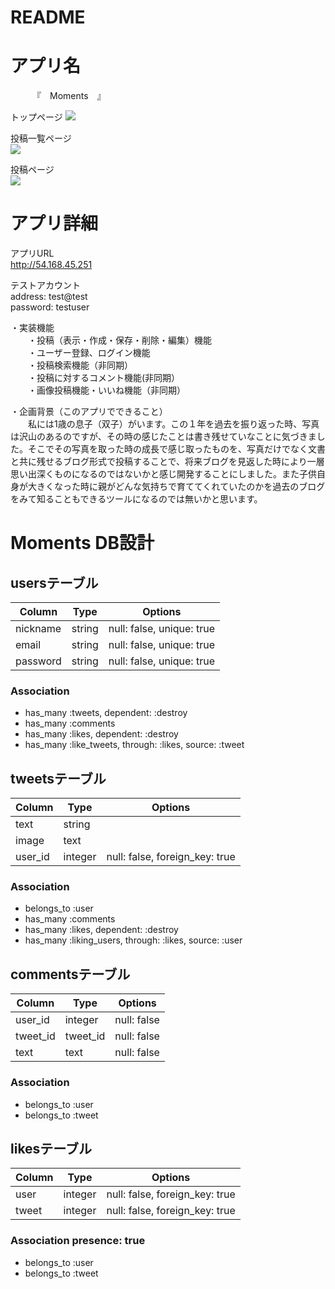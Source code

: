 # README



# アプリ名
　　　『　Moments　』　　

トップページ
![](https://i.gyazo.com/b2bb810f4bd957367545a9623f084d2e.jpg)  

投稿一覧ページ  
![](https://i.gyazo.com/e79c9c18546e131a0c13f4e41a197fac.jpg)  

投稿ページ  
![](https://i.gyazo.com/908f776418fd17f80d6f7731b3f78802.png)



# アプリ詳細
アプリURL  
http://54.168.45.251

テストアカウント  
address:  test@test  
password: testuser

・実装機能  
　　・投稿（表示・作成・保存・削除・編集）機能  
　　・ユーザー登録、ログイン機能  
　　・投稿検索機能（非同期）  
　　・投稿に対するコメント機能(非同期）  
　　・画像投稿機能・いいね機能（非同期）  

・企画背景（このアプリでできること）  
　　私には1歳の息子（双子）がいます。この１年を過去を振り返った時、写真は沢山のあるのですが、その時の感じたことは書き残せていなことに気づきました。そこでその写真を取った時の成長で感じ取ったものを、写真だけでなく文書と共に残せるブログ形式で投稿することで、将来ブログを見返した時により一層思い出深くものになるのではないかと感じ開発することにしました。また子供自身が大きくなった時に親がどんな気持ちで育ててくれていたのかを過去のブログをみて知ることもできるツールになるのでは無いかと思います。

# Moments DB設計

## usersテーブル
|Column|Type|Options|
|------|----|-------|
|nickname|string|null: false, unique: true|
|email|string|null: false, unique: true|
|password|string|null: false, unique: true|

### Association
- has_many :tweets, dependent: :destroy
- has_many :comments
- has_many :likes, dependent: :destroy
- has_many :like_tweets, through: :likes, source: :tweet


## tweetsテーブル
|Column|Type|Options|
|------|----|-------|
|text|string||
|image|text||
|user_id|integer|null: false, foreign_key: true|

### Association
- belongs_to :user
- has_many :comments
- has_many :likes, dependent: :destroy
- has_many :liking_users, through: :likes, source: :user

## commentsテーブル
|Column|Type|Options|
|------|----|-------|
|user_id|integer|null: false|
|tweet_id|tweet_id|null: false|
|text|text|null: false|

### Association
- belongs_to :user
- belongs_to :tweet

## likesテーブル
|Column|Type|Options|
|------|----|-------|
|user|integer|null: false, foreign_key: true|
|tweet|integer|null: false, foreign_key: true|

### Association  presence: true
- belongs_to :user
- belongs_to :tweet
